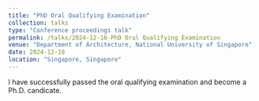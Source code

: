 ```yaml
---
title: "PhD Oral Qualifying Examination"
collection: talks
type: "Conference proceedings talk"
permalink: /talks/2024-12-18-PhD Oral Qualifying Examination
venue: "Department of Architecture, National University of Singapore"
date: 2024-12-18
location: "Singapore, Singapore"
---
```


I have successfully passed the oral qualifying examination and become a Ph.D. candicate.

